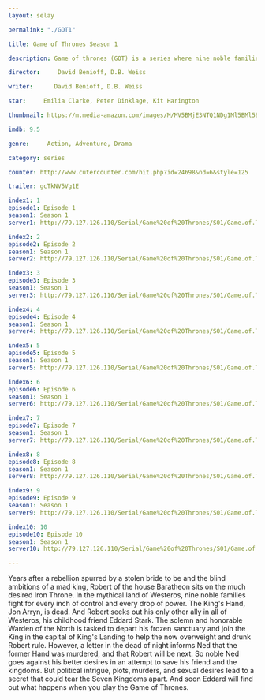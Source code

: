 ```yaml
---
layout: selay

permalink: "./GOT1"

title: Game of Thrones Season 1

description: Game of thrones (GOT) is a series where nine noble families fight for control over the mythical lands of Westeros, while an ancient enemy returns after being dormant for thousands of years.

director:     David Benioff, D.B. Weiss

writer:      David Benioff, D.B. Weiss

star:     Emilia Clarke, Peter Dinklage, Kit Harington

thumbnail: https://m.media-amazon.com/images/M/MV5BMjE3NTQ1NDg1Ml5BMl5BanBnXkFtZTgwNzY2NDA0MjI@._V1_UX182_CR0,0,182,268_AL__QL50.jpg

imdb: 9.5

genre:     Action, Adventure, Drama

category: series

counter: http://www.cutercounter.com/hit.php?id=24698&nd=6&style=125

trailer: gcTkNV5Vg1E

index1: 1
episode1: Episode 1
season1: Season 1
server1: http://79.127.126.110/Serial/Game%20of%20Thrones/S01/Game.of.Thrones.S01E01.480p.mkv

index2: 2
episode2: Episode 2
season1: Season 1
server2: http://79.127.126.110/Serial/Game%20of%20Thrones/S01/Game.of.Thrones.S01E02.480p.mkv

index3: 3
episode3: Episode 3
season1: Season 1
server3: http://79.127.126.110/Serial/Game%20of%20Thrones/S01/Game.of.Thrones.S01E03.480p.mkv

index4: 4
episode4: Episode 4
season1: Season 1
server4: http://79.127.126.110/Serial/Game%20of%20Thrones/S01/Game.of.Thrones.S01E04.480p.mkv

index5: 5
episode5: Episode 5
season1: Season 1
server5: http://79.127.126.110/Serial/Game%20of%20Thrones/S01/Game.of.Thrones.S01E05.480p.mkv

index6: 6
episode6: Episode 6
season1: Season 1
server6: http://79.127.126.110/Serial/Game%20of%20Thrones/S01/Game.of.Thrones.S01E06.480p.mkv

index7: 7
episode7: Episode 7
season1: Season 1
server7: http://79.127.126.110/Serial/Game%20of%20Thrones/S01/Game.of.Thrones.S01E07.480p.mkv

index8: 8
episode8: Episode 8
season1: Season 1
server8: http://79.127.126.110/Serial/Game%20of%20Thrones/S01/Game.of.Thrones.S01E08.480p.mkv

index9: 9
episode9: Episode 9
season1: Season 1
server9: http://79.127.126.110/Serial/Game%20of%20Thrones/S01/Game.of.Thrones.S01E09.480p.mkv

index10: 10
episode10: Episode 10
season1: Season 1
server10: http://79.127.126.110/Serial/Game%20of%20Thrones/S01/Game.of.Thrones.S01E10.480p.mkv

---
```


Years after a rebellion spurred by a stolen bride to be and the blind ambitions of a mad king, Robert of the house Baratheon sits on the much desired Iron Throne. In the mythical land of Westeros, nine noble families fight for every inch of control and every drop of power. The King's Hand, Jon Arryn, is dead. And Robert seeks out his only other ally in all of Westeros, his childhood friend Eddard Stark. The solemn and honorable Warden of the North is tasked to depart his frozen sanctuary and join the King in the capital of King's Landing to help the now overweight and drunk Robert rule. However, a letter in the dead of night informs Ned that the former Hand was murdered, and that Robert will be next. So noble Ned goes against his better desires in an attempt to save his friend and the kingdoms. But political intrigue, plots, murders, and sexual desires lead to a secret that could tear the Seven Kingdoms apart. And soon Eddard will find out what happens when you play the Game of Thrones.